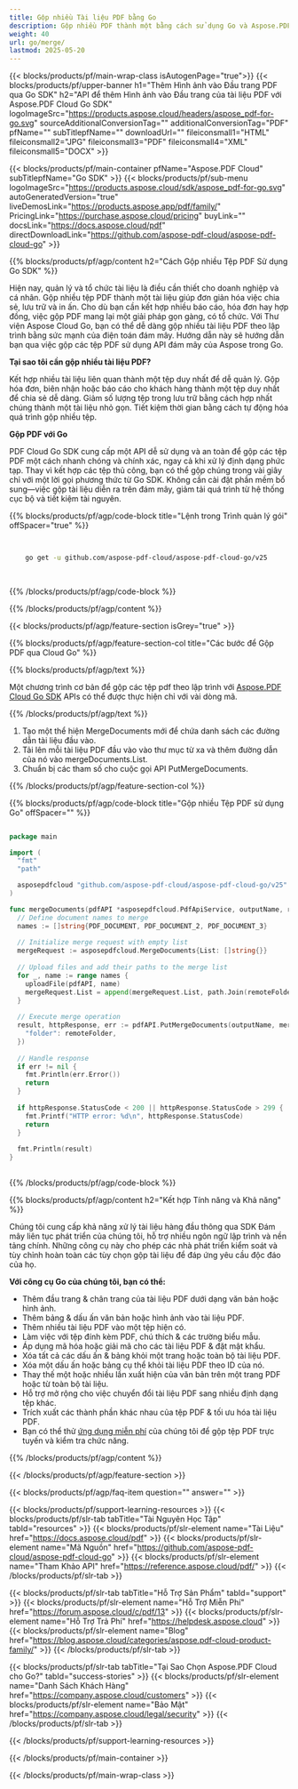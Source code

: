 ```yaml
---
title: Gộp nhiều Tài liệu PDF bằng Go
description: Gộp nhiều PDF thành một bằng cách sử dụng Go và Aspose.PDF Cloud SDK.
weight: 40
url: go/merge/
lastmod: 2025-05-20
---
```


{{< blocks/products/pf/main-wrap-class isAutogenPage="true">}}
{{< blocks/products/pf/upper-banner h1="Thêm Hình ảnh vào Đầu trang PDF qua Go SDK" h2="API để thêm Hình ảnh vào Đầu trang của tài liệu PDF với Aspose.PDF Cloud Go SDK" logoImageSrc="https://products.aspose.cloud/headers/aspose_pdf-for-go.svg" sourceAdditionalConversionTag="" additionalConversionTag="PDF" pfName="" subTitlepfName="" downloadUrl="" fileiconsmall1="HTML" fileiconsmall2="JPG" fileiconsmall3="PDF" fileiconsmall4="XML" fileiconsmall5="DOCX" >}}

{{< blocks/products/pf/main-container pfName="Aspose.PDF Cloud" subTitlepfName="Go SDK" >}}
{{< blocks/products/pf/sub-menu logoImageSrc="https://products.aspose.cloud/sdk/aspose_pdf-for-go.svg"
autoGeneratedVersion="true"
liveDemosLink="https://products.aspose.app/pdf/family/" PricingLink="https://purchase.aspose.cloud/pricing" buyLink="" docsLink="https://docs.aspose.cloud/pdf"  directDownloadLink="https://github.com/aspose-pdf-cloud/aspose-pdf-cloud-go" >}}

{{% blocks/products/pf/agp/content h2="Cách Gộp nhiều Tệp PDF Sử dụng Go SDK" %}}

Hiện nay, quản lý và tổ chức tài liệu là điều cần thiết cho doanh nghiệp và cá nhân. Gộp nhiều tệp PDF thành một tài liệu giúp đơn giản hóa việc chia sẻ, lưu trữ và in ấn. Cho dù bạn cần kết hợp nhiều báo cáo, hóa đơn hay hợp đồng, việc gộp PDF mang lại một giải pháp gọn gàng, có tổ chức. Với Thư viện Aspose Cloud Go, bạn có thể dễ dàng gộp nhiều tài liệu PDF theo lập trình bằng sức mạnh của điện toán đám mây. Hướng dẫn này sẽ hướng dẫn bạn qua việc gộp các tệp PDF sử dụng API đám mây của Aspose trong Go.

**Tại sao tôi cần gộp nhiều tài liệu PDF?**

Kết hợp nhiều tài liệu liên quan thành một tệp duy nhất để dễ quản lý. Gộp hóa đơn, biên nhận hoặc báo cáo cho khách hàng thành một tệp duy nhất để chia sẻ dễ dàng. Giảm số lượng tệp trong lưu trữ bằng cách hợp nhất chúng thành một tài liệu nhỏ gọn. Tiết kiệm thời gian bằng cách tự động hóa quá trình gộp nhiều tệp.

**Gộp PDF với Go**

PDF Cloud Go SDK cung cấp một API dễ sử dụng và an toàn để gộp các tệp PDF một cách nhanh chóng và chính xác, ngay cả khi xử lý định dạng phức tạp. Thay vì kết hợp các tệp thủ công, bạn có thể gộp chúng trong vài giây chỉ với một lời gọi phương thức từ Go SDK. Không cần cài đặt phần mềm bổ sung—việc gộp tài liệu diễn ra trên đám mây, giảm tải quá trình từ hệ thống cục bộ và tiết kiệm tài nguyên.

{{% blocks/products/pf/agp/code-block title="Lệnh trong Trình quản lý gói" offSpacer="true" %}}

```bash

     
    go get -u github.com/aspose-pdf-cloud/aspose-pdf-cloud-go/v25
     
     

```

{{% /blocks/products/pf/agp/code-block %}}

{{% /blocks/products/pf/agp/content %}}

{{< blocks/products/pf/agp/feature-section isGrey="true" >}}

{{% blocks/products/pf/agp/feature-section-col title="Các bước để Gộp PDF qua Cloud Go" %}}

{{% blocks/products/pf/agp/text %}}

Một chương trình cơ bản để gộp các tệp pdf theo lập trình với
[Aspose.PDF Cloud Go SDK](https://products.aspose.cloud/pdf/go/)
APIs có thể được thực hiện chỉ với vài dòng mã.

{{% /blocks/products/pf/agp/text %}}

1. Tạo một thể hiện MergeDocuments mới để chứa danh sách các đường dẫn tài liệu đầu vào.
1. Tải lên mỗi tài liệu PDF đầu vào vào thư mục từ xa và thêm đường dẫn của nó vào mergeDocuments.List.
1. Chuẩn bị các tham số cho cuộc gọi API PutMergeDocuments.

{{% /blocks/products/pf/agp/feature-section-col %}}

{{% blocks/products/pf/agp/code-block title="Gộp nhiều Tệp PDF sử dụng Go" offSpacer="" %}}

```go

package main

import (
  "fmt"
  "path"

  asposepdfcloud "github.com/aspose-pdf-cloud/aspose-pdf-cloud-go/v25"
)

func mergeDocuments(pdfAPI *asposepdfcloud.PdfApiService, outputName, remoteFolder string) {
  // Define document names to merge
  names := []string{PDF_DOCUMENT, PDF_DOCUMENT_2, PDF_DOCUMENT_3}
  
  // Initialize merge request with empty list
  mergeRequest := asposepdfcloud.MergeDocuments{List: []string{}}
  
  // Upload files and add their paths to the merge list
  for _, name := range names {
    uploadFile(pdfAPI, name)
    mergeRequest.List = append(mergeRequest.List, path.Join(remoteFolder, name))
  }
  
  // Execute merge operation
  result, httpResponse, err := pdfAPI.PutMergeDocuments(outputName, mergeRequest, map[string]interface{}{
    "folder": remoteFolder,
  })
  
  // Handle response
  if err != nil {
    fmt.Println(err.Error())
    return
  }
  
  if httpResponse.StatusCode < 200 || httpResponse.StatusCode > 299 {
    fmt.Printf("HTTP error: %d\n", httpResponse.StatusCode)
    return
  }
  
  fmt.Println(result)
}
  
```

{{% /blocks/products/pf/agp/code-block %}}

{{% blocks/products/pf/agp/content h2="Kết hợp Tính năng và Khả năng" %}}

Chúng tôi cung cấp khả năng xử lý tài liệu hàng đầu thông qua SDK Đám mây liên tục phát triển của chúng tôi, hỗ trợ nhiều ngôn ngữ lập trình và nền tảng chính. Những công cụ này cho phép các nhà phát triển kiểm soát và tùy chỉnh hoàn toàn các tùy chọn gộp tài liệu để đáp ứng yêu cầu độc đáo của họ.

**Với công cụ Go của chúng tôi, bạn có thể:**

+ Thêm đầu trang & chân trang của tài liệu PDF dưới dạng văn bản hoặc hình ảnh.
+ Thêm bảng & dấu ấn văn bản hoặc hình ảnh vào tài liệu PDF.
+ Thêm nhiều tài liệu PDF vào một tệp hiện có.
+ Làm việc với tệp đính kèm PDF, chú thích & các trường biểu mẫu.
+ Áp dụng mã hóa hoặc giải mã cho các tài liệu PDF & đặt mật khẩu.
+ Xóa tất cả các dấu ấn & bảng khỏi một trang hoặc toàn bộ tài liệu PDF.
+ Xóa một dấu ấn hoặc bảng cụ thể khỏi tài liệu PDF theo ID của nó.
+ Thay thế một hoặc nhiều lần xuất hiện của văn bản trên một trang PDF hoặc từ toàn bộ tài liệu.
+ Hỗ trợ mở rộng cho việc chuyển đổi tài liệu PDF sang nhiều định dạng tệp khác.
+ Trích xuất các thành phần khác nhau của tệp PDF & tối ưu hóa tài liệu PDF.
+ Bạn có thể thử [ứng dụng miễn phí](https://products.aspose.app/pdf/merger) của chúng tôi để gộp tệp PDF trực tuyến và kiểm tra chức năng.

{{% /blocks/products/pf/agp/content %}}

{{< /blocks/products/pf/agp/feature-section >}}

{{< blocks/products/pf/agp/faq-item question="" answer="" >}}

{{< blocks/products/pf/support-learning-resources >}}
{{< blocks/products/pf/slr-tab tabTitle="Tài Nguyên Học Tập" tabId="resources" >}}
{{< blocks/products/pf/slr-element name="Tài Liệu" href="https://docs.aspose.cloud/pdf" >}}
{{< blocks/products/pf/slr-element name="Mã Nguồn" href="https://github.com/aspose-pdf-cloud/aspose-pdf-cloud-go" >}}
{{< blocks/products/pf/slr-element name="Tham Khảo API" href="https://reference.aspose.cloud/pdf/" >}}
{{< /blocks/products/pf/slr-tab >}}

{{< blocks/products/pf/slr-tab tabTitle="Hỗ Trợ Sản Phẩm" tabId="support" >}}
{{< blocks/products/pf/slr-element name="Hỗ Trợ Miễn Phí" href="https://forum.aspose.cloud/c/pdf/13" >}}
{{< blocks/products/pf/slr-element name="Hỗ Trợ Trả Phí" href="https://helpdesk.aspose.cloud" >}}
{{< blocks/products/pf/slr-element name="Blog" href="https://blog.aspose.cloud/categories/aspose.pdf-cloud-product-family/" >}}
{{< /blocks/products/pf/slr-tab >}}

{{< blocks/products/pf/slr-tab tabTitle="Tại Sao Chọn Aspose.PDF Cloud cho Go?" tabId="success-stories" >}}
{{< blocks/products/pf/slr-element name="Danh Sách Khách Hàng" href="https://company.aspose.cloud/customers" >}}
{{< blocks/products/pf/slr-element name="Bảo Mật" href="https://company.aspose.cloud/legal/security" >}}
{{< /blocks/products/pf/slr-tab >}}

{{< /blocks/products/pf/support-learning-resources >}}

{{< /blocks/products/pf/main-container >}}

{{< /blocks/products/pf/main-wrap-class >}}



